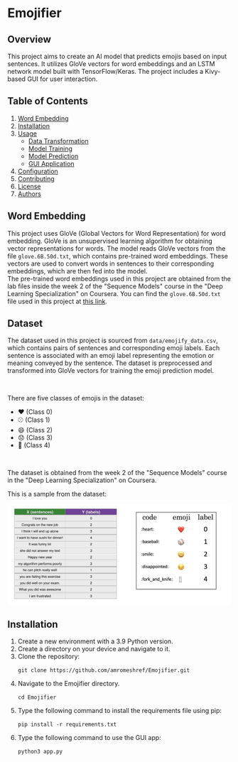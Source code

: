 # Emojifier

## Overview
This project aims to create an AI model that predicts emojis based on input sentences. It utilizes GloVe vectors for word embeddings and an LSTM network model built with TensorFlow/Keras. The project includes a Kivy-based GUI for user interaction.

## Table of Contents
1. [Word Embedding](#project-structure)
2. [Installation](#installation)
3. [Usage](#usage)
    - [Data Transformation](#data-transformation)
    - [Model Training](#model-training)
    - [Model Prediction](#model-prediction)
    - [GUI Application](#gui-application)
4. [Configuration](#configuration)
5. [Contributing](#contributing)
6. [License](#license)
7. [Authors](#authors)

## Word Embedding
This project uses GloVe (Global Vectors for Word Representation) for word embedding. GloVe is an unsupervised learning algorithm for obtaining vector representations for words. The model reads GloVe vectors from the file `glove.6B.50d.txt`, which contains pre-trained word embeddings. These vectors are used to convert words in sentences to their corresponding embeddings, which are then fed into the model.</br>
The pre-trained word embeddings used in this project are obtained from the lab files inside the week 2 of the "Sequence Models" course in the "Deep Learning Specialization" on Coursera. You can find the `glove.6B.50d.txt` file used in this project at [this link](link_to_the_file_if_available).

## Dataset
The dataset used in this project is sourced from `data/emojify_data.csv`, which contains pairs of sentences and corresponding emoji labels. Each sentence is associated with an emoji label representing the emotion or meaning conveyed by the sentence. The dataset is preprocessed and transformed into GloVe vectors for training the emoji prediction model.

</br>

There are five classes of emojis in the dataset:

- :heart: (Class 0)
- :baseball: (Class 1)
- :smile: (Class 2)
- :disappointed: (Class 3)
- :fork_and_knife: (Class 4)

</br>

The dataset is obtained from the week 2 of the "Sequence Models" course in the "Deep Learning Specialization" on Coursera. </br>

This is a sample from the dataset:
<div align="center">
<img src= "images/data_set.png" style="width:700px;height:700;">
</div> 


## Installation
1. Create a new environment with a 3.9 Python version.
1. Create a directory on your device and navigate to it.
1. Clone the repository:
   ```
   git clone https://github.com/amromeshref/Emojifier.git
   ```
1. Navigate to the Emojifier directory.
   ```
   cd Emojifier
   ```
1. Type the following command to install the requirements file using pip:
    ```
    pip install -r requirements.txt
    ```
1. Type the following command to use the GUI app:
   ```
   python3 app.py
   ```


